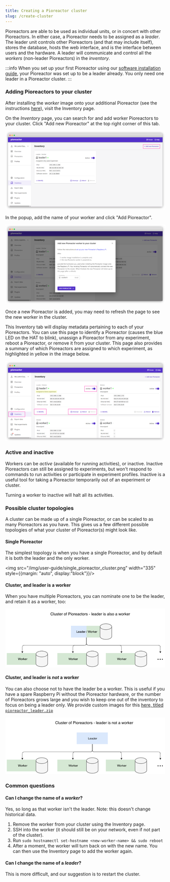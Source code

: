 ```yaml
---
title: Creating a Pioreactor cluster
slug: /create-cluster
---
```


Pioreactors are able to be used as individual units, or in concert with other Pioreactors. In either case, a Pioreactor needs to be assigned as a _leader_. The leader unit controls other Pioreactors (and that may include itself), stores the database, hosts the web interface, and is the interface between users and the hardware. A leader will communicate and control all the _workers_ (non-leader Pioreactors) in the _inventory_.

:::info
When you set up your first Pioreactor using our [software installation guide](/user-guide/software-set-up), your Pioreactor was set up to be a leader already. You only need one leader in a Pioreactor cluster.
:::


### Adding Pioreactors to your cluster

After installing the _worker_ image onto your additional Pioreactor (see the instructions [here](/user-guide/software-set-up#adding-additional-workers-to-your-cluster)), visit the Inventory page.

On the _Inventory_ page, you can search for and add worker Pioreactors to your cluster. Click "Add new Pioreactor" at the top right corner of this tab.

![](/img/user-guide/inventory-tab.png)

In the popup, add the name of your worker and click "Add Pioreactor".

![](/img/user-guide/add-new-pioreactor.png)

Once a new Pioreactor is added, you may need to refresh the page to see the new worker in the cluster.

This Inventory tab will display metadata pertaining to each of your Pioreactors. You can use this page to identify a Pioreactor (causes the blue LED on the HAT to blink), unassign a Pioreactor from any experiment, reboot a Pioreactor, or remove it from your cluster. This page also provides a summary of which Pioreactors are assigned to which experiment, as highlighted in yellow in the image below.

![](/img/user-guide/inventory-multiple-pios.png)


### Active and inactive

Workers can be *active* (available for running activities), or inactive. Inactive Pioreactors can still be assigned to experiments, but won't respond to commands to run activities or participate in experiment profiles. Inactive is a useful tool for taking a Pioreactor temporarily out of an experiment or cluster.

Turning a worker to inactive will halt all its activities.


### Possible cluster topologies

A cluster can be made up of a single Pioreactor, or can be scaled to as many Pioreactors as you have. This gives us a few different possible topologies of what your cluster of Pioreactor(s) might look like.

#### Single Pioreactor

The simplest topology is when you have a single Pioreactor, and by default it is both the leader and the only worker.

<img src="/img/user-guide/single_pioreactor_cluster.png" width="335" style={{margin: "auto", display:"block"}}/>


#### Cluster, and leader is a worker

When you have multiple Pioreactors, you can nominate one to be the leader, and retain it as a worker, too:

![leader is also a worker in the cluster](/img/user-guide/leader_as_worker_cluster.png)


#### Cluster, and leader is _not_ a worker

You can also choose not to have the leader be a worker. This is useful if you have a spare Raspberry Pi without the Pioreactor hardware, or the number of Pioreactors grows large and you wish to keep one out of the inventory to focus on being a leader only. We provide custom images for this [here, titled `pioreactor_leader.zip`](https://github.com/Pioreactor/CustoPiZer/releases)

![leader not worker](/img/user-guide/leader_cluster.png)


### Common questions


#### Can I change the name of a _worker_?

Yes, so long as that worker isn't the leader. Note: this doesn't change historical data.

1. Remove the worker from your cluster using the Inventory page.
2. SSH into the worker (it should still be on your network, even if not part of the cluster).
3. Run `sudo hostnamectl set-hostname <new-worker-name> && sudo reboot`
4. After a moment, the worker will turn back on with the new name. You can then use the Inventory page to add the worker again.

#### Can I change the name of a _leader_?

This is more difficult, and our suggestion is to restart the cluster.
